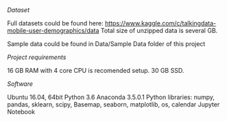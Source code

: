 *Dataset*

Full datasets could be found here:
https://www.kaggle.com/c/talkingdata-mobile-user-demographics/data
Total size of unzipped data is several GB. 

Sample data could be found in Data/Sample Data folder of this project


*Project requirements*

16 GB RAM with 4 core CPU is recomended setup.
30 GB SSD. 


*Software*

Ubuntu 16.04, 64bit
Python 3.6
Anaconda 3.5.0.1
Python libraries:
numpy, pandas, sklearn, scipy, Basemap, seaborn, matplotlib, os, calendar
Jupyter Notebook



